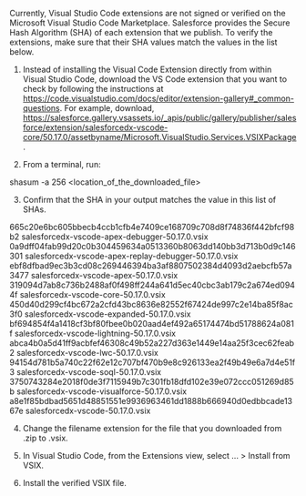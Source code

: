 Currently, Visual Studio Code extensions are not signed or verified on the
Microsoft Visual Studio Code Marketplace. Salesforce provides the Secure Hash
Algorithm (SHA) of each extension that we publish. To verify the extensions,
make sure that their SHA values match the values in the list below.

1. Instead of installing the Visual Code Extension directly from within Visual
   Studio Code, download the VS Code extension that you want to check by
   following the instructions at
   https://code.visualstudio.com/docs/editor/extension-gallery#_common-questions.
   For example, download,
   https://salesforce.gallery.vsassets.io/_apis/public/gallery/publisher/salesforce/extension/salesforcedx-vscode-core/50.17.0/assetbyname/Microsoft.VisualStudio.Services.VSIXPackage.

2. From a terminal, run:

shasum -a 256 <location_of_the_downloaded_file>

3. Confirm that the SHA in your output matches the value in this list of SHAs.

665c20e6bc605bbecb4ccb1cfb4e7409ce168709c708d8f74836f442bfcf98b2  salesforcedx-vscode-apex-debugger-50.17.0.vsix
0a9dff04fab99d20c0b304459634a0513360b8063dd140bb3d713b0d9c146301  salesforcedx-vscode-apex-replay-debugger-50.17.0.vsix
ebf8dfbad9ec3b3cd08c269446394ba3af8807502384d4093d2aebcfb57a3477  salesforcedx-vscode-apex-50.17.0.vsix
319094d7ab8c736b2488af0f498ff244a641d5ec40cbc3ab179c2a674ed0944f  salesforcedx-vscode-core-50.17.0.vsix
450d40d299cf4bc672a2cfd43bc8636e82552f67424de997c2e14ba85f8ac3f0  salesforcedx-vscode-expanded-50.17.0.vsix
bf694854f4a1418cf3bf80fbee0b020aad4ef492a65174474bd51788624a081f  salesforcedx-vscode-lightning-50.17.0.vsix
abca4b0a5d41ff9acbfef46308c49b52a227d363e1449e14aa25f3cec62feab2  salesforcedx-vscode-lwc-50.17.0.vsix
94154d781b5a740c22f62e12c707bf470b9e8c926133ea2f49b49e6a7d4e51f3  salesforcedx-vscode-soql-50.17.0.vsix
3750743284e2018f0de3f7115949b7c301fb18dfd102e39e072ccc051269d85b  salesforcedx-vscode-visualforce-50.17.0.vsix
a8e1f85bdbad5651d48851551e9936963461dd1888b666940d0edbbcade1367e  salesforcedx-vscode-50.17.0.vsix


4. Change the filename extension for the file that you downloaded from .zip to
.vsix.

5. In Visual Studio Code, from the Extensions view, select ... > Install from
VSIX.

6. Install the verified VSIX file.

